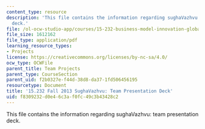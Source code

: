 ```yaml
---
content_type: resource
description: 'This file contains the information regarding sughaVazhvu: team presentation
  deck.'
file: /ol-ocw-studio-app/courses/15-232-business-model-innovation-global-health-in-frontier-markets-fall-2013/f8309232d0e46c3af0fc49c3b43428c2_MIT15_232F13_t5_presentatn.pdf
file_size: 1612162
file_type: application/pdf
learning_resource_types:
- Projects
license: https://creativecommons.org/licenses/by-nc-sa/4.0/
ocw_type: OCWFile
parent_title: Team Projects
parent_type: CourseSection
parent_uid: f2b0327e-f44d-38d8-da37-1fd506456195
resourcetype: Document
title: '15.232 Fall 2013 SughaVazhvu: Team Presentation Deck'
uid: f8309232-d0e4-6c3a-f0fc-49c3b43428c2
---
```

This file contains the information regarding sughaVazhvu: team presentation deck.
